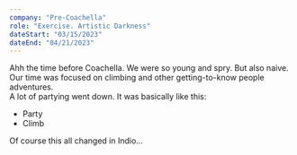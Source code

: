 ```yaml
---
company: "Pre-Coachella"
role: "Exercise. Artistic Darkness"
dateStart: "03/15/2023"
dateEnd: "04/21/2023"
---
```


Ahh the time before Coachella. We were so young and spry. But also naive.  
Our time was focused on climbing and other getting-to-know people adventures.  
A lot of partying went down. It was basically like this:

- Party
- Climb

Of course this all changed in Indio...
